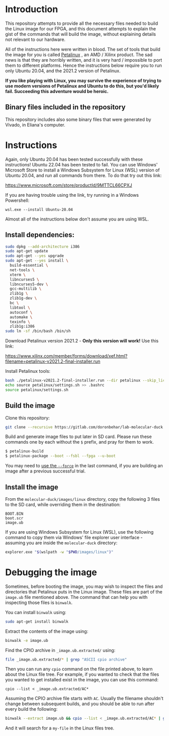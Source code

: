 # Introduction

This repository attempts to provide all the necessary files needed to build the
Linux image for our FPGA, and this document attempts to explain the gist of the
commands that will build the image, without explaining details not relevant to
our hardware.

All of the instructions here were written in blood. The set of tools that build
the image for you is called
[Petalinux](https://www.xilinx.com/products/design-tools/embedded-software/petalinux-sdk.html)
, an AMD / Xilinx product. The sad news is that they are horribly written, and
it is very hard / impossible to port them to different platforms. Hence the
instructions below require you to run only Ubuntu 20.04, and the 2021.2 version
of Petalinux.

**If you like playing with Linux, you may survive the experience of trying to
use modern versions of Petalinux and Ubuntu to do this, but you'd likely
fail. Succeeding this adventure would be heroic.**

## Binary files included in the repository

This repository includes also some binary files that were generated by Vivado,
in Eliana's computer.

<!--TODO: Write a bit about Eliana's Experience and where did all the files came from-->

# Instructions

Again, only Ubuntu 20.04 has been tested successfully with these instructions!
Ubuntu 22.04 has been tested to fail. You can use Windows' Microsoft Store to
install a Windows Subsystem for Linux (WSL) version of Ubuntu 20.04, and run all
commands from there. To do that try out this link:

https://www.microsoft.com/store/productId/9MTTCL66CPXJ

If you are having trouble using the link, try running in a Windows Powershell:

```
wsl.exe --install Ubuntu-20.04
```

Almost all of the instructions below don't assume you are using WSL.

## Install dependencies:

```sh
sudo dpkg --add-architecture i386
sudo apt-get update
sudo apt-get --yes upgrade
sudo apt-get --yes install \
  build-essential \
  net-tools \
  xterm \
  libncurses5 \
  libncurses5-dev \
  gcc-multilib \
  zlib1g \
  zlib1g-dev \
  bc \
  libtool \
  autoconf \
  automake \
  texinfo \
  zlib1g:i386
sudo ln -sf /bin/bash /bin/sh
```

Download Petalinux version 2021.2 - **Only this version will work!** Use this link:

https://www.xilinx.com/member/forms/download/xef.html?filename=petalinux-v2021.2-final-installer.run

Install Petalinux tools:

```sh
bash ./petalinux-v2021.2-final-installer.run --dir petalinux --skip_license
echo source petalinux/settings.sh >> .bashrc
source petalinux/settings.sh
```

## Build the image

Clone this repository:

```sh
git clone --recursive https://gitlab.com/doronbehar/lab-molecular-duck molecular-duck && cd molecular-duck
```

Build and generate image files to put later in SD card. Please run these
commands one by each without the `$` prefix, and pray for them to work.

```sh
$ petalinux-build
$ petalinux-package --boot --fsbl --fpga --u-boot
```

You may need to [use the `--force`](https://en.wikipedia.org/wiki/The_Force) in
the last command, if you are building an image after a previous successful trial.

## Install the image

From the `molecular-duck/images/linux` directory, copy the following 3 files to
the SD card, while overriding them in the destination:

```
BOOT.BIN
boot.scr
image.ub
```

If you are using Windows Subsystem for Linux (WSL), use the following command
to copy them via Windows' file explorer user interface - assuming you are
inside the `molecular-duck` directory:

```sh
explorer.exe "$(wslpath -w "$PWD/images/linux")"
```

# Debugging the image

Sometimes, before booting the image, you may wish to inspect the files and
directories that Petalinux puts in the Linux image. These files are part of the
`image.ub` file mentioned above. The command that can help you with inspecting
those files is `binwalk`.  

You can install `binwalk` using:

```sh
sudo apt-get install binwalk
```

Extract the contents of the image using:

```sh
binwalk -e image.ub
```

Find the CPIO archive in `_image.ub.extracted/` using:

```sh
file _image.ub.extracted/* | grep "ASCII cpio archive"
```

Then you can run any `cpio` command on the file printed above, to learn about
the Linux file tree. For example, if you wanted to check that the files you
wanted to get installed exist in the image, you can use this command: 

```
cpio --list < _image.ub.extracted/AC*
```

Assuming the CPIO archive file starts with `AC`. Usually the filename shouldn't
change between subsequent builds, and you should be able to run after every
build the following:

```sh
binwalk --extract image.ub && cpio --list < _image.ub.extracted/AC* | grep my-file
```

And it will search for a `my-file` in the Linux files tree.
